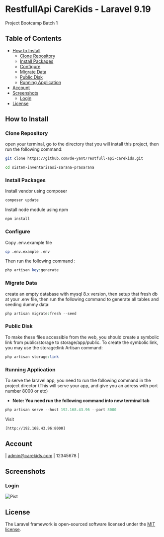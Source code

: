 # RestfullApi CareKids - Laravel 9.19

Project Bootcamp Batch 1

## Table of Contents

- [How to Install](#how-to-install)
  - [Clone Repository](#clone-repository)
  - [Install Packages](#install-packages)
  - [Configure](#configure)
  - [Migrate Data](#migrate-data)
  - [Public Disk](#public-disk)
  - [Running Application](#running-application)
- [Account](#account)
- [Screenshots](#screenshots)
  - [Login](#login)
- [License](#license)

## How to Install

### Clone Repository
open your terminal, go to the directory that you will install this project, then run the following command:

```bash
git clone https://github.com/de-yant/restfull-api-carekids.git

cd sistem-inventarisasi-sarana-prasarana 
```

### Install Packages
Install vendor using composer

```bash
composer update
```

Install node module using npm

```bash
npm install
```

### Configure
Copy .env.example file

```bash
cp .env.example .env
```

Then run the following command :

```php
php artisan key:generate
```

### Migrate Data
create an empty database with mysql 8.x version, then setup that fresh db at your .env file, then run the following command to generate all tables and seeding dummy data:

```php
php artisan migrate:fresh --seed
```
### Public Disk
To make these files accessible from the web, you should create a symbolic link from public/storage to storage/app/public.
To create the symbolic link, you may use the storage:link Artisan command:

```php
php artisan storage:link
```

### Running Application
To serve the laravel app, you need to run the following command in the project director (This will serve your app, and give you an adress with port number 8000 or etc)
- **Note: You need run the following command into new terminal tab**

```php
php artisan serve --host 192.168.43.96 --port 8000
```

Visit
```bash 
[http://192.168.43.96:8000]
```

## Account
  | admin@carekids.com   | 12345678 |

## Screenshots

### Login

![Pist](https://github.com/de-yant/sistem-inventarisasi-sarana-prasarana/blob/main/public/assets/preview/api-login.png?raw=true)


## License

The Laravel framework is open-sourced software licensed under the [MIT license](https://opensource.org/licenses/MIT).
